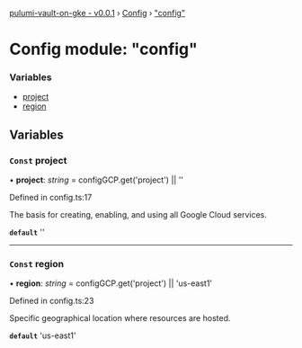 [pulumi-vault-on-gke - v0.0.1](../../README.md) › [Config](../README.md) › ["config"](_config_.md)

# Config module: "config"

### Variables

* [project](_config_.md#const-project)
* [region](_config_.md#const-region)

## Variables

### `Const` project

• **project**: *string* = configGCP.get('project') || ''

Defined in config.ts:17

The basis for creating, enabling, and using all Google Cloud services.

**`default`** ''

___

### `Const` region

• **region**: *string* = configGCP.get('project') || 'us-east1'

Defined in config.ts:23

Specific geographical location where resources are hosted.

**`default`** 'us-east1'
